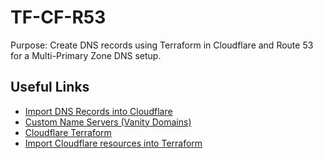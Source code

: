# TF-CF-R53

Purpose: Create DNS records using Terraform in Cloudflare and Route 53 for a Multi-Primary Zone DNS setup. 

## Useful Links

- [Import DNS Records into Cloudflare](https://developers.cloudflare.com/dns/manage-dns-records/how-to/import-and-export/)
- [Custom Name Servers (Vanity Domains)](https://developers.cloudflare.com/dns/manage-dns-records/how-to/import-and-export/)
- [Cloudflare Terraform ](https://developers.cloudflare.com/terraform/)
- [Import Cloudflare resources into Terraform](https://developers.cloudflare.com/terraform/advanced-topics/import-cloudflare-resources/)